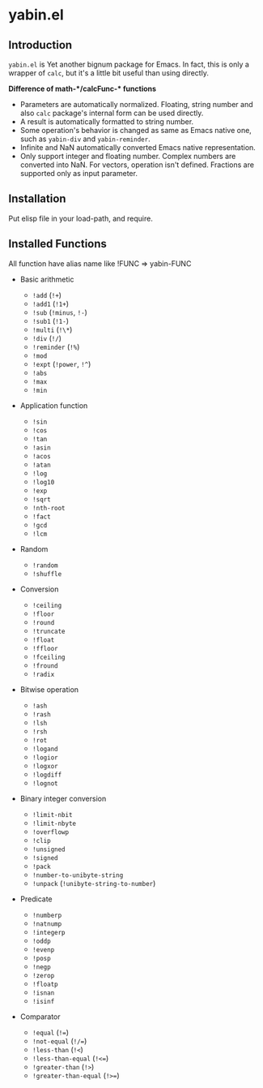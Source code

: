 yabin.el
===========

Introduction
------------
`yabin.el` is Yet another bignum package for Emacs.
In fact, this is only a wrapper of `calc`, but it's a little bit
useful than using directly.


**Difference of math-\*/calcFunc-\* functions**

* Parameters are automatically normalized.  Floating, string number
  and also `calc` package's internal form can be used directly.
* A result is automatically formatted to string number.
* Some operation's behavior is changed as same as Emacs native one,
  such as `yabin-div` and `yabin-reminder`.
* Infinite and NaN automatically converted Emacs native representation.
* Only support integer and floating number.  Complex numbers are converted
  into NaN.  For vectors, operation isn't defined.  Fractions are supported
  only as input parameter.


Installation
------------
Put elisp file in your load-path, and require.


Installed Functions
-------------------
All function have alias name like !FUNC => yabin-FUNC

* Basic arithmetic
   * `!add` (`!+`)
   * `!add1` (`!1+`)
   * `!sub` (`!minus`, `!-`)
   * `!sub1` (`!1-`)
   * `!multi` (`!\*`)
   * `!div` (`!/`)
   * `!reminder` (`!%`)
   * `!mod`
   * `!expt` (`!power`, `!^`)
   * `!abs`
   * `!max`
   * `!min`

* Application function
  * `!sin`
  * `!cos`
  * `!tan`
  * `!asin`
  * `!acos`
  * `!atan`
  * `!log`
  * `!log10`
  * `!exp`
  * `!sqrt`
  * `!nth-root`
  * `!fact`
  * `!gcd`
  * `!lcm`

* Random
  * `!random`
  * `!shuffle`

* Conversion
  * `!ceiling`
  * `!floor`
  * `!round`
  * `!truncate`
  * `!float`
  * `!ffloor`
  * `!fceiling`
  * `!fround`
  * `!radix`

* Bitwise operation
  * `!ash`
  * `!rash`
  * `!lsh`
  * `!rsh`
  * `!rot`
  * `!logand`
  * `!logior`
  * `!logxor`
  * `!logdiff`
  * `!lognot`

* Binary integer conversion
  * `!limit-nbit`
  * `!limit-nbyte`
  * `!overflowp`
  * `!clip`
  * `!unsigned`
  * `!signed`
  * `!pack`
  * `!number-to-unibyte-string`
  * `!unpack` (`!unibyte-string-to-number`)

* Predicate
  * `!numberp`
  * `!natnump`
  * `!integerp`
  * `!oddp`
  * `!evenp`
  * `!posp`
  * `!negp`
  * `!zerop`
  * `!floatp`
  * `!isnan`
  * `!isinf`

* Comparator
  * `!equal` (`!=`)
  * `!not-equal` (`!/=`)
  * `!less-than` (`!<`)
  * `!less-than-equal` (`!<=`)
  * `!greater-than` (`!>`)
  * `!greater-than-equal` (`!>=`)
